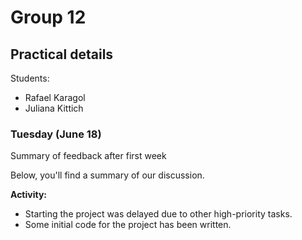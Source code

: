 # Group 12

## Practical details

Students:

- Rafael Karagol
- Juliana  Kittich

### Tuesday (June 18)

Summary of feedback after first week

Below, you'll find a summary of our discussion.

**Activity:**

- Starting the project was delayed due to other high-priority tasks.
- Some initial code for the project has been written.
